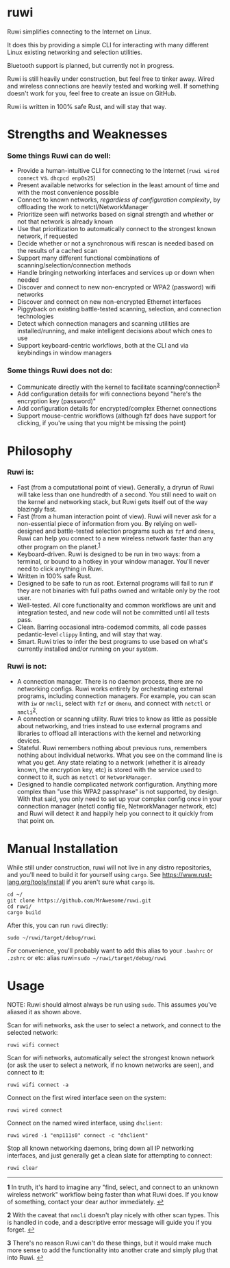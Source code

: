 # ruwi

Ruwi simplifies connecting to the Internet on Linux.

It does this by providing a simple CLI for interacting with many different Linux existing networking and selection utilities.

Bluetooth support is planned, but currently not in progress.

Ruwi is still heavily under construction, but feel free to tinker away. Wired and wireless connections are heavily tested and working well. If something doesn't work for you, feel free to create an issue on GitHub.

Ruwi is written in 100% safe Rust, and will stay that way.

# Strengths and Weaknesses

### Some things Ruwi can do well:
* Provide a human-intuitive CLI for connecting to the Internet (`ruwi wired connect` vs. `dhcpcd enp0s25`)
* Present available networks for selection in the least amount of time and with the most convenience possible
* Connect to known networks, *regardless of configuration complexity*, by offloading the work to netctl/NetworkManager
* Prioritize seen wifi networks based on signal strength and whether or not that network is already known
* Use that prioritization to automatically connect to the strongest known network, if requested
* Decide whether or not a synchronous wifi rescan is needed based on the results of a cached scan
* Support many different functional combinations of scanning/selection/connection methods
* Handle bringing networking interfaces and services up or down when needed
* Discover and connect to new non-encrypted or WPA2 (password) wifi networks
* Discover and connect on new non-encrypted Ethernet interfaces
* Piggyback on existing battle-tested scanning, selection, and connection technologies
* Detect which connection managers and scanning utilities are installed/running, and make intelligent decisions about which ones to use
* Support keyboard-centric workflows, both at the CLI and via keybindings in window managers

### Some things Ruwi does not do:
* Communicate directly with the kernel to facilitate scanning/connection<sup id="a3">[3](#f3)</sup>
* Add configuration details for wifi connections beyond "here's the encryption key (password)"
* Add configuration details for encrypted/complex Ethernet connections
* Support mouse-centric workflows (although fzf does have support for clicking, if you're using that you might be missing the point)

# Philosophy

### Ruwi is:
* Fast (from a computational point of view). Generally, a dryrun of Ruwi will take less than one hundredth of a second. You still need to wait on the kernel and networking stack, but Ruwi gets itself out of the way blazingly fast.
* Fast (from a human interaction point of view). Ruwi will never ask for a non-essential piece of information from you. By relying on well-designed and battle-tested selection programs such as `fzf` and `dmenu`, Ruwi can help you connect to a new wireless network faster than any other program on the planet.<sup id="a1">[1](#f1)</sup>
* Keyboard-driven. Ruwi is designed to be run in two ways: from a terminal, or bound to a hotkey in your window manager. You'll never need to click anything in Ruwi.
* Written in 100% safe Rust.
* Designed to be safe to run as root. External programs will fail to run if they are not binaries with full paths owned and writable only by the root user.
* Well-tested. All core functionality and common workflows are unit and integration tested, and new code will not be committed until all tests pass.
* Clean. Barring occasional intra-codemod commits, all code passes pedantic-level `clippy` linting, and will stay that way.
* Smart. Ruwi tries to infer the best programs to use based on what's currently installed and/or running on your system.

### Ruwi is not:
* A connection manager. There is no daemon process, there are no networking configs. Ruwi works entirely by orchestrating external programs, including connection managers. For example, you can scan with `iw` or `nmcli`, select with `fzf` or `dmenu`, and connect with `netctl` or `nmcli`<sup id="a2">[2](#f2)</sup>.
* A connection or scanning utility. Ruwi tries to know as little as possible about networking, and tries instead to use external programs and libraries to offload all interactions with the kernel and networking devices.
* Stateful. Ruwi remembers nothing about previous runs, remembers nothing about individual networks. What you see on the command line is what you get. Any state relating to a network (whether it is already known, the encryption key, etc) is stored with the service used to connect to it, such as `netctl` or `NetworkManager`.
* Designed to handle complicated network configuration. Anything more complex than "use this WPA2 passphrase" is not supported, by design. With that said, you only need to set up your complex config once in your connection manager (netctl config file, NetworkManager network, etc) and Ruwi will detect it and happily help you connect to it quickly from that point on.


# Manual Installation
While still under construction, ruwi will not live in any distro repositories, and you'll need to build it for yourself using `cargo`. See https://www.rust-lang.org/tools/install if you aren't sure what `cargo` is.

    cd ~/
    git clone https://github.com/MrAwesome/ruwi.git
    cd ruwi/
    cargo build
    
After this, you can run `ruwi` directly:

    sudo ~/ruwi/target/debug/ruwi 
    
For convenience, you'll probably want to add this alias to your `.bashrc` or `.zshrc` or etc:
    alias ruwi=`sudo ~/ruwi/target/debug/ruwi`

# Usage
NOTE: Ruwi should almost always be run using `sudo`. This assumes you've aliased it as shown above.

Scan for wifi networks, ask the user to select a network, and connect to the selected network: 

    ruwi wifi connect

Scan for wifi networks, automatically select the strongest known network (or ask the user to select a network, if no known networks are seen), and connect to it:

    ruwi wifi connect -a

Connect on the first wired interface seen on the system:

    ruwi wired connect

Connect on the named wired interface, using `dhclient`:

    ruwi wired -i "enp111s0" connect -c "dhclient"
    
Stop all known networking daemons, bring down all IP networking interfaces, and just generally get a clean slate for attempting to connect:

    ruwi clear

---

<b id="f1">1</b> In truth, it's hard to imagine any "find, select, and connect to an unknown wireless network" workflow being faster than what Ruwi does. If you know of something, contact your dear author immediately. [↩](#a1)

<b id="f2">2</b> With the caveat that `nmcli` doesn't play nicely with other scan types. This is handled in code, and a descriptive error message will guide you if you forget. [↩](#a2)

<b id="f3">3</b> There's no reason Ruwi can't do these things, but it would make much more sense to add the functionality into another crate and simply plug that into Ruwi. [↩](#a3)
